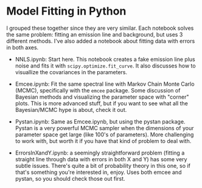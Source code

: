 # Model Fitting in Python

I grouped these together since they are very similar. Each notebook solves
the same problem:  fitting an emission line and background, but uses 
3 different methods. I've also added a notebook about fitting data with
errors in both axes.

* NNLS.ipynb:  Start here. This notebook creates a fake emission line plus
  noise and fits it with ``scipy.optimize.fit_curve``. It also discusses
  how to visuallize the covariances in the parameters.

* Emcee.ipynb:  Fit the same spectral line with Markov Chain Monte Carlo (MCMC),
  specifically with the ``emcee`` package. Some discussion of Bayesian methods
  and visualizing the parameter space with "corner" plots. This is more
  advanced stuff, but if you want to see what all the Bayesian/MCMC hype is
  about, check it out.

* Pystan.ipynb: Same as Emcee.ipynb, but using the pystan package. Pystan is
  a very powerful MCMC sampler when the dimensions of your parameter space 
  get large (like 100's of parameters). More challenging to work with, but
  worth it if you have that kind of problem to deal with.

* ErrorsInXandY.ipynb:  a seemingly straightforward problem (fitting a 
  straight line through data with errors in both X and Y) has some very
  subtle issues. There's quite a bit of probability theory in this one, so 
  if that's something you're interested in, enjoy. Uses both emcee and
  pystan, so you should check those out first.

